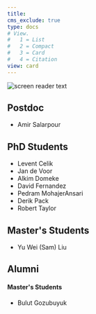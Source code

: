 ```yaml
---
title: 
cms_exclude: true
type: docs
# View.
#   1 = List
#   2 = Compact
#   3 = Card
#   4 = Citation
view: card
---
```

![screen reader text](logo_new.png)

## Postdoc
- Amir Salarpour

## PhD Students
- Levent Celik
- Jan de Voor
- Alkim Domeke
- David Fernandez
- Pedram MohajerAnsari
- Derik Pack
- Robert Taylor

## Master's Students
- Yu Wei (Sam) Liu

## Alumni
#### Master's Students
- Bulut Gozubuyuk
